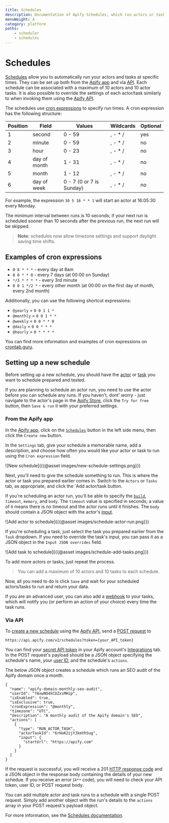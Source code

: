 ```yaml
---
title: Schedules
description: Documentation of Apify Schedules, which run actors or tasks at specific times using cron-like syntax.
menuWeight: 4
category: platform
paths:
    - scheduler
    - schedules
---
```


# [](#schedules) Schedules

[Schedules](https://my.apify.com/schedules) allow you to automatically run your actors and tasks at specific times. They can be set up both from the [Apify app](https://my.apify.com) and via [API](https://docs.apify.com/api/v2). Each schedule can be associated with a maximum of 10 actors and 10 actor tasks. It is also possible to override the settings of each actor/task similarly to when invoking them using the [Apify API](https://docs.apify.com/api/v2#/reference/schedules/).

The schedules use [cron expressions](https://en.wikipedia.org/wiki/Cron#CRON_expression) to specify run times. A cron expression has the following structure:

|Position|Field|Values|Wildcards|Optional|
|--- |--- |--- |--- |--- |
|1|second|0 - 59|, - * /|yes|
|2|minute|0 - 59|, - * /|no|
|3|hour|0 - 23|, - * /|no|
|4|day of month|1 - 31|, - * /|no|
|5|month|1 - 12|, - * /|no|
|6|day of week|0 - 7 (0 or 7 is Sunday)|, - * /|no|

For example, the expression `30 5 16 * * 1` will start an actor at 16:05:30 every Monday.

The minimum interval between runs is 10 seconds; if your next run is scheduled sooner than 10 seconds after the previous run, the next run will be skipped.

> **Note:** schedules now allow timezone settings and support daylight saving time shifts. 

## [](#examples-of-cron-expressions) Examples of cron expressions

- `0 8 * * *`  -  every day at 8am
- `0 0 * * 0` - every 7 days (at 00:00 on Sunday)
- `*/3 * * * *` - every 3rd minute
- `0 0 1 */2 *` - every other month (at 00:00 on the first day of month, every 2nd month)

Additionally, you can use the following shortcut expressions:

- `@yearly` = `0 0 1 1 *`
- `@monthly` = `0 0 1 * *`
- `@weekly` = `0 0 * * 0`
- `@daily` = `0 0 * * *`
- `@hourly` = `0 * * * *`

You can find more information and examples of cron expressions on [crontab.guru](http://crontab.guru/).

## [](#setting-up-a-new-schedule) Setting up a new schedule

Before setting up a new schedule, you should have the [actor](https://docs.apify.com/actors) or [task](https://docs.apify.com/tasks) you want to schedule prepared and tested.

If you are planning to schedule an actor run, you need to use the actor before you can schedule any runs. If you haven't, dont' worry - just navigate to the actor's page in the [Apify Store](https://apify.co/store), click the `Try for free` button, then `Save & run` it with your preferred settings.

### [](#from-the-apify-platform) From the Apify app

In the [Apify app](https://my.apify.com/), click on the [`Schedules`](https://my.apify.com/schedules) button in the left side menu, then click the `Create new` button.

In the `Settings` tab, give your schedule a memorable name, add a description, and choose how often you would like your actor or task to run using the `Cron expression` field.

![New schedule]({{@asset images/new-schedule-settings.png}})

Next, you'll need to give the schedule something to run. This is where the actor or task you prepared earlier comes in. Switch to the `Actors` or `Tasks` tab, as appropriate, and click the `Add actor/task button.

If you're scheduling an actor run, you'll be able to specify the [`build`](https://docs.apify.com/actors/development/builds), `timeout`, `memory`, and `body`. The `timeout` value is specified in seconds; a value of `0` means there is no timeout and the actor runs until it finishes. The `body` should contain a JSON object with the actor's [input](https://docs.apify.com/actors/running/input-and-output).

![Add actor to schedule]({{@asset images/schedule-actor-run.png}})

If you're scheduling a task, just select the task you prepared earlier from the `Task` dropdown. If you need to override the task's input, you can pass it as a JSON object in the `Input JSON overrides` field.

![Add task to schedule]({{@asset images/schedule-add-tasks.png}})

To add more actors or tasks, just repeat the process.

> You can add a maximum of 10 actors and 10 tasks to each schedule.

Now, all you need to do is click `Save` and wait for your scheduled actors/tasks to run and return your data.

If you are an advanced user, you can also add a [webhook](https://docs.apify.com/webhooks) to your tasks, which will notify you (or perform an action of your choice) every time the task runs.

### [](#via-api) Via API

To [create a new schedule](https://docs.apify.com/api/v2#/reference/schedules/) using the [Apify API](https://docs.apify.com/api/v2), send a [POST request](https://developer.mozilla.org/en-US/docs/Web/HTTP/Methods/POST) to

```https://api.apify.com/v2/schedules?token={your_API_token}```

You can find your [secret API token](https://docs.apify.com/api/v2#/introduction/authentication) in your Apify account's [Integrations](https://my.apify.com/account#/integrations) tab. In the POST request's payload should be a JSON object specifying the schedule's name, your [user ID](https://my.apify.com/account#/integrations), and the schedule's `actions`.

The below JSON object creates a schedule which runs an SEO audit of the Apify domain once a month.

```
{
  "name": "apify-domain-monthly-seo-audit",
  "userId": "7AxwNO4kCDZxsMHip",
  "isEnabled": true,
  "isExclusive": true,
  "cronExpression": "@monthly",
  "timezone": "UTC",
  "description": "A monthly audit of the Apify domain's SEO",
  "actions": [
    {
      "type": "RUN_ACTOR_TASK",
      "actorTaskId": "6rHoK2zjYJkmYhSug",
      "input": {
        "startUrl": "https://apify.com"
      }
    }
  ]
}
```

If the request is successful, you will receive a 201 [HTTP response code](https://developer.mozilla.org/en-US/docs/Web/HTTP/Status) and a JSON object in the response body containing the details of your new schedue. If you receive an error (`4**` code), you will need to check your API token, user ID, or POST request body.

You can add multiple actor and task runs to a schedule with a single POST request. Simply add another object with the run's details to the `actions` array in your POST request's payload object.

For more information, see the [Schedules documentation](https://docs.apify.com/api/v2#/reference/schedules/schedule-object/get-schedule).
